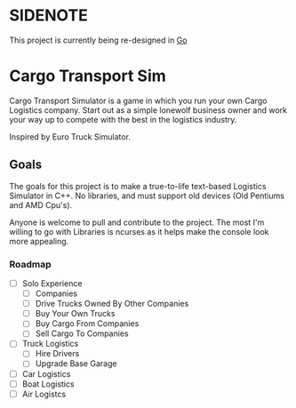 # SIDENOTE
This project is currently being re-designed in [Go]("https://go.dev")

# Cargo Transport Sim
Cargo Transport Simulator is a game in which you run your own Cargo Logistics company. Start out as a simple lonewolf business owner and work your way up to compete with the best in the logistics industry.

Inspired by Euro Truck Simulator.

## Goals
The goals for this project is to make a true-to-life text-based Logistics Simulator in C++. No libraries, and must support old devices (Old Pentiums and AMD Cpu's).

Anyone is welcome to pull and contribute to the project. The most I'm willing to go with Libraries is ncurses as it helps make the console look more appealing.

### Roadmap
- [ ] Solo Experience
  - [ ] Companies
  - [ ] Drive Trucks Owned By Other Companies
  - [ ] Buy Your Own Trucks
  - [ ] Buy Cargo From Companies
  - [ ] Sell Cargo To Companies
- [ ] Truck Logistics
  - [ ] Hire Drivers
  - [ ] Upgrade Base Garage
- [ ] Car Logistics
- [ ] Boat Logistics
- [ ] Air Logistcs

